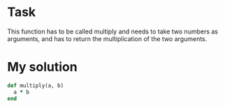 # Task
This function has to be called multiply and needs to take two numbers as arguments, and has to return the 
multiplication of the two arguments.

# My solution
```ruby
def multiply(a, b)
  a * b
end
```
